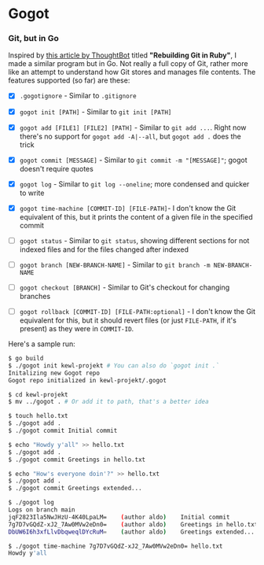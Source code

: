 # Gogot
### Git, but in Go

Inspired by [this article by ThoughtBot](https://thoughtbot.com/blog/rebuilding-git-in-ruby) titled **"Rebuilding Git in Ruby"**, I made a similar program but in Go. Not really a full copy of Git, rather more like an attempt to understand how Git stores and manages file contents. The features supported (so far) are these:

- [x] `.gogotignore` - Similar to `.gitignore`
- [x] `gogot init [PATH]` - Similar to `git init [PATH]`
- [x] `gogot add [FILE1] [FILE2] [PATH]` - Similar to `git add ...`. Right now there's no support for `gogot add -A|--all`, but `gogot add .` does the trick
- [x] `gogot commit [MESSAGE]` - Similar to `git commit -m "[MESSAGE]"`; gogot doesn't require quotes
- [x] `gogot log` - Similar to `git log --oneline`; more condensed and quicker to write
- [x] `gogot time-machine [COMMIT-ID] [FILE-PATH]`- I don't know the Git equivalent of this, but it prints the content of a given file in the specified commit

- [ ] `gogot status` - Similar to `git status`, showing different sections for not indexed files and for the files changed after indexed
- [ ] `gogot branch [NEW-BRANCH-NAME]` - Similar to `git branch -m NEW-BRANCH-NAME`
- [ ] `gogot checkout [BRANCH]` - Similar to Git's checkout for changing branches
- [ ] `gogot rollback [COMMIT-ID] [FILE-PATH:optional]` - I don't know the Git equivalent for this, but it should revert files (or just `FILE-PATH`, if it's present) as they were in `COMMIT-ID`. 

Here's a sample run:

```bash
$ go build
$ ./gogot init kewl-projekt # You can also do `gogot init .`
Initalizing new Gogot repo
Gogot repo initialized in kewl-projekt/.gogot

$ cd kewl-projekt
$ mv ../gogot . # Or add it to path, that's a better idea

$ touch hello.txt
$ ./gogot add .
$ ./gogot commit Initial commit

$ echo "Howdy y'all" >> hello.txt
$ ./gogot add .
$ ./gogot commit Greetings in hello.txt

$ echo "How's everyone doin'?" >> hello.txt
$ ./gogot add .
$ ./gogot commit Greetings extended...

$ ./gogot log
Logs on branch main
jqF2823Ila5NwJHzU-4K40LpaLM=    (author aldo)    Initial commit
7g7D7vGQdZ-xJ2_7Aw0MVw2eDn0=    (author aldo)    Greetings in hello.txt
DbUW6I6h3xfLlvDbqweqlDYcRuM=    (author aldo)    Greetings extended...

$ ./gogot time-machine 7g7D7vGQdZ-xJ2_7Aw0MVw2eDn0= hello.txt
Howdy y'all

```
